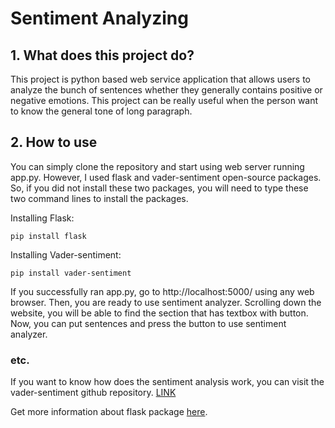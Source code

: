 # Sentiment Analyzing
## 1. What does this project do?
This project is python based web service application that allows users to analyze the bunch of sentences whether they generally contains positive or negative emotions. This project can be really useful when the person want to know the general tone of long paragraph.

## 2. How to use
You can simply clone the repository and start using web server running app.py. However, I used flask and vader-sentiment open-source packages. So, if you did not install these two packages, you will need to type these two command lines to install the packages.

Installing Flask:
    
    pip install flask

Installing Vader-sentiment:
    
    pip install vader-sentiment
    
If you successfully ran app.py, go to http://localhost:5000/ using any web browser. Then, you are ready to use sentiment analyzer. Scrolling down the website, you will be able to find the section that has textbox with button. Now, you can put sentences and press the button to use sentiment analyzer.






### etc.
If you want to know how does the sentiment analysis work, you can visit the vader-sentiment github repository. [LINK](https://github.com/cjhutto/vaderSentiment.git)

Get more information about flask package [here](https://palletsprojects.com/p/flask/).
